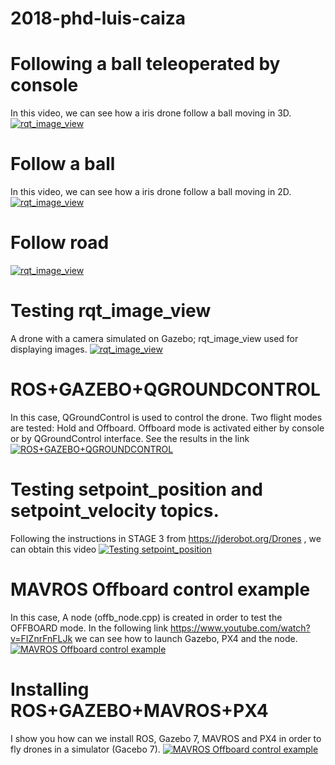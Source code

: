 # 2018-phd-luis-caiza
# Following a ball teleoperated by console
In this video, we can see how a iris drone follow a ball moving in 3D. 
[![rqt_image_view](http://img.youtube.com/vi/o_pl_DD5LU0/0.jpg)](http://www.youtube.com/watch?v=o_pl_DD5LU0)
# Follow a ball
In this video, we can see how a iris drone follow a ball moving in 2D. 
[![rqt_image_view](http://img.youtube.com/vi/SD_nXsinSxg/0.jpg)](http://www.youtube.com/watch?v=SD_nXsinSxg)
# Follow road
[![rqt_image_view](http://img.youtube.com/vi/vxJ0LD2OZ5w/0.jpg)](http://www.youtube.com/watch?v=vxJ0LD2OZ5w)
# Testing rqt_image_view
A drone with a camera simulated on Gazebo; rqt_image_view used for displaying images. 
[![rqt_image_view](http://img.youtube.com/vi/mj7I2wLfMrw/0.jpg)](http://www.youtube.com/watch?v=mj7I2wLfMrw)
# ROS+GAZEBO+QGROUNDCONTROL
In this case, QGroundControl is used to control the drone. Two flight modes are tested: Hold and Offboard. Offboard mode is activated either by console or by QGroundControl interface. See the results in the link
[![ROS+GAZEBO+QGROUNDCONTROL](http://img.youtube.com/vi/QP23CB4dT1Q&t=282s/0.jpg)](http://www.youtube.com/watch?v=QP23CB4dT1Q&t=282s)
# Testing setpoint_position and setpoint_velocity topics.
Following the instructions in STAGE 3 from https://jderobot.org/Drones , we can obtain this video
[![Testing setpoint_position](http://img.youtube.com/vi/2jksI-S3ojY/0.jpg)](http://www.youtube.com/watch?v=2jksI-S3ojY)
# MAVROS Offboard control example
In this case, A node (offb_node.cpp) is created in order to test the OFFBOARD mode. In the following link 
https://www.youtube.com/watch?v=FIZnrFnFLJk
we can see how to launch Gazebo, PX4 and the node.
[![MAVROS Offboard control example](http://img.youtube.com/vi/FIZnrFnFLJk/0.jpg)](http://www.youtube.com/watch?v=FIZnrFnFLJk)

# Installing ROS+GAZEBO+MAVROS+PX4
I show you how can we install ROS, Gazebo 7, MAVROS and  PX4 in order to fly drones in  a simulator (Gacebo 7).
[![MAVROS Offboard control example](http://img.youtube.com/vi/n_tRhM0I5V0/0.jpg)](http://www.youtube.com/watch?v=n_tRhM0I5V0)
